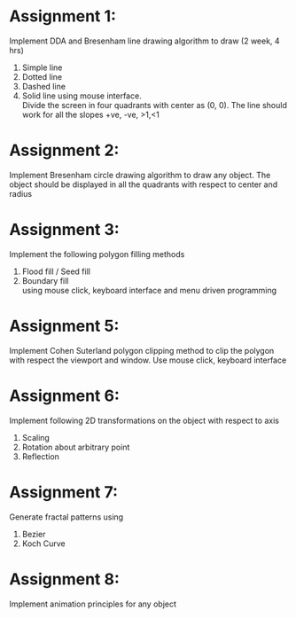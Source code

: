# Assignment 1:
Implement DDA and Bresenham line drawing algorithm to draw (2 week, 4 hrs)
1. Simple line
2. Dotted line
3. Dashed line
4. Solid line using mouse interface.
   <br>
Divide the screen in four quadrants with center as (0, 0). The line should
work for all the slopes +ve, -ve, >1,<1

# Assignment 2:
Implement Bresenham circle drawing algorithm to draw any object. The object should be displayed in
all the quadrants with respect to center and radius

# Assignment 3:
Implement the following polygon filling methods 
1. Flood fill / Seed fill
2. Boundary fill <br>
using mouse click, keyboard interface and menu driven programming

# Assignment 5:
Implement Cohen Suterland polygon clipping method to clip the polygon with respect the viewport
and window. Use mouse click, keyboard interface

# Assignment 6:
Implement following 2D transformations on the object with respect to axis 
1. Scaling
2. Rotation about arbitrary point
3. Reflection

# Assignment 7:
Generate fractal patterns using 
1. Bezier 
2. Koch Curve

# Assignment 8:
Implement animation principles for any object
